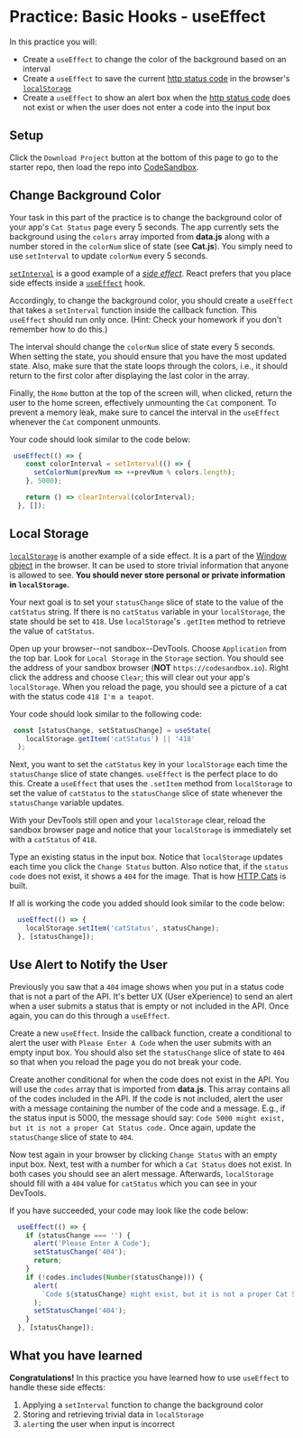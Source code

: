 # Practice: Basic Hooks - useEffect

In this practice you will:

- Create a `useEffect` to change the color of the background based on an
  interval
- Create a `useEffect` to save the current [http status code][status-codes] in
  the browser's [`localStorage`][local-storage]
- Create a `useEffect` to show an alert box when the [http status
  code][status-codes] does not exist or when the user does not enter a code into
  the input box

## Setup

Click the `Download Project` button at the bottom of this page to go to the
starter repo, then load the repo into [CodeSandbox].

## Change Background Color

Your task in this part of the practice is to change the background color of your
app's `Cat Status` page every 5 seconds. The app currently sets the background
using the `colors` array imported from __data.js__ along with a number stored in
the `colorNum` slice of state (see __Cat.js__). You simply need to use
`setInterval` to update `colorNum` every 5 seconds.

[`setInterval`][set-interval] is a good example of a [_side
effect_][side-effects]. React prefers that you place side effects inside a
[`useEffect`][use-effect] hook.

Accordingly, to change the background color, you should create a `useEffect`
that takes a `setInterval` function inside the callback function. This
`useEffect` should run only once. (Hint: Check your homework if you don't
remember how to do this.)

The interval should change the `colorNum` slice of state every 5 seconds. When
setting the state, you should ensure that you have the most updated state. Also,
make sure that the state loops through the colors, i.e., it should return to the
first color after displaying the last color in the array.

Finally, the `Home` button at the top of the screen will, when clicked, return
the user to the home screen, effectively unmounting the `Cat` component. To
prevent a memory leak, make sure to cancel the interval in the `useEffect`
whenever the `Cat` component unmounts.

Your code should look similar to the code below:

```js
 useEffect(() => {
    const colorInterval = setInterval(() => {
      setColorNum(prevNum => ++prevNum % colors.length);
    }, 5000);

    return () => clearInterval(colorInterval);
  }, []);
```

## Local Storage

[`localStorage`][local-storage] is another example of a side effect. It is a
part of the [Window object][window-object] in the browser. It can be used to
store trivial information that anyone is allowed to see. **You should never
store personal or private information in `localStorage`.**

Your next goal is to set your `statusChange` slice of state to the value of the
`catStatus` string. If there is no `catStatus` variable in your `localStorage`,
the state should be set to `418`. Use `localStorage`'s `.getItem` method to
retrieve the value of `catStatus`.

Open up your browser--not sandbox--DevTools. Choose `Application` from the top
bar. Look for `Local Storage` in the `Storage` section. You should see the
address of your sandbox browser (**NOT** `https://codesandbox.io`). Right click
the address and choose `Clear`; this will clear out your app's `localStorage`.
When you reload the page, you should see a picture of a cat with the status code
`418 I'm a teapot`.

Your code should look similar to the following code:

```js
 const [statusChange, setStatusChange] = useState(
    localStorage.getItem('catStatus') || '418'
  );
```

Next, you want to set the `catStatus` key in your `localStorage` each time the
`statusChange` slice of state changes. `useEffect` is the perfect place to do
this. Create a `useEffect` that uses the `.setItem` method from `localStorage`
to set the value of `catStatus` to the `statusChange` slice of state whenever
the `statusChange` variable updates.

With your DevTools still open and your `localStorage` clear, reload the sandbox
browser page and notice that your `localStorage` is immediately set with a
`catStatus` of `418`.

Type an existing status in the input box. Notice that `localStorage` updates
each time you click the `Change Status` button. Also notice that, if the `status
code` does not exist, it shows a `404` for the image. That is how [HTTP
Cats][http-cats] is built.

If all is working the code you added should look similar to the code below:

```js
  useEffect(() => {
    localStorage.setItem('catStatus', statusChange);
  }, [statusChange]);
```

## Use Alert to Notify the User

Previously you saw that a `404` image shows when you put in a status code that
is not a part of the API. It's better UX (User eXperience) to send an alert when
a user submits a status that is empty or not included in the API. Once again,
you can do this through a `useEffect`.

Create a new `useEffect`. Inside the callback function, create a conditional to
alert the user with `Please Enter A Code` when the user submits with an empty
input box. You should also set the `statusChange` slice of state to `404` so
that when you reload the page you do not break your code.

Create another conditional for when the code does not exist in the API. You will
use the `codes` array that is imported from __data.js__. This array contains all
of the codes included in the API. If the code is not included, alert the user
with a message containing the number of the code and a message. E.g., if the
status input is 5000, the message should say: `Code 5000 might exist, but it is
not a proper Cat Status code.` Once again, update the `statusChange` slice of
state to `404`.

Now test again in your browser by clicking `Change Status` with an empty input
box. Next, test with a number for which a `Cat Status` does not exist. In both
cases you should see an alert message. Afterwards, `localStorage` should fill
with a `404` value for `catStatus` which you can see in your DevTools.

If you have succeeded, your code may look like the code below:

```js
  useEffect(() => {
    if (statusChange === '') {
      alert('Please Enter A Code');
      setStatusChange('404');
      return;
    }
    if (!codes.includes(Number(statusChange))) {
      alert(
        `Code ${statusChange} might exist, but it is not a proper Cat Status code.`
      );
      setStatusChange('404');
    }
  }, [statusChange]);
```

## What you have learned

**Congratulations!** In this practice you have learned how to use `useEffect` to
handle these side effects:

1. Applying a `setInterval` function to change the background color
2. Storing and retrieving trivial data in `localStorage`
3. `alert`ing the user when input is incorrect

[http-cats]: https://http.cat/
[status-codes]: https://developer.mozilla.org/en-US/docs/Web/HTTP/Status
[set-interval]: https://developer.mozilla.org/en-US/docs/Web/API/setInterval
[use-effect]: https://reactjs.org/docs/hooks-effect.html
[local-storage]: https://developer.mozilla.org/en-US/docs/Web/API/Window/localStorage
[side-effects]: https://beta.reactjs.org/learn/keeping-components-pure#side-effects-unintended-consequences
[window-object]: https://developer.mozilla.org/en-US/docs/Web/API/Window
[CodeSandbox]: https://www.codesandbox.io

